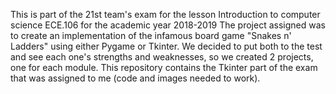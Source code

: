This is part of the 21st team's exam for the lesson Introduction to computer science ECE.106 for the academic year 2018-2019
The project assigned was to create an implementation of the infamous board game "Snakes n' Ladders" using either Pygame or Tkinter.
We decided to put both to the test and see each one's strengths and weaknesses, so we created 2 projects, one for each module.
This repository contains the Tkinter part of the exam that was assigned to me (code and images needed to work).
